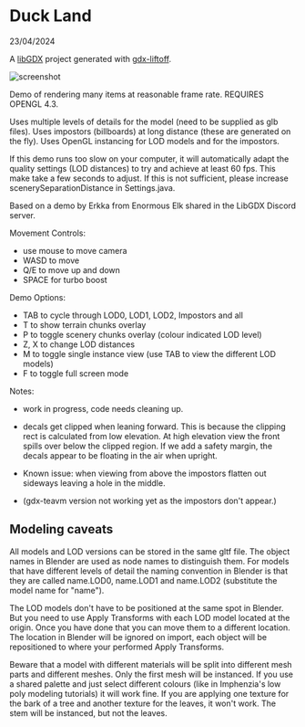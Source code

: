 # Duck Land
23/04/2024

A [libGDX](https://libgdx.com/) project generated with [gdx-liftoff](https://github.com/tommyettinger/gdx-liftoff).

![screenshot](https://github.com/MonstrousSoftware/Duck-Land/assets/49096535/0c6ce918-a332-473c-b4cf-a95b23acc235)

Demo of rendering many items at reasonable frame rate.
REQUIRES OPENGL 4.3.

Uses multiple levels of details for the model (need to be supplied as glb files). 
Uses impostors (billboards) at long distance (these are generated on the fly).
Uses OpenGL instancing for LOD models and for the impostors.


If this demo runs too slow on your computer, it will automatically adapt the quality settings (LOD distances) to try and achieve at least 60 fps.
This make take a few seconds to adjust.  If this is not sufficient, please increase scenerySeparationDistance in Settings.java.

Based on a demo by Erkka from Enormous Elk shared in the LibGDX Discord server.


Movement Controls:
- use mouse to move camera
- WASD to move
- Q/E to move up and down
- SPACE for turbo boost

Demo Options:
- TAB to cycle through LOD0, LOD1, LOD2, Impostors and all
- T to show terrain chunks overlay
- P to toggle scenery chunks overlay (colour indicated LOD level)
- Z, X to change LOD distances
- M to toggle single instance view (use TAB to view the different LOD models)
- F to toggle full screen mode




Notes:
- work in progress, code needs cleaning up.
 
- decals get clipped when leaning forward.  This is because the clipping rect is calculated from low elevation. At high elevation view the front spills over
 below the clipped region.  If we add a safety margin, the decals appear to be floating in the air when upright.

- Known issue: when viewing from above the impostors flatten out sideways leaving a hole in the middle.

- (gdx-teavm version not working yet as the impostors don't appear.)


Modeling caveats
----------------
All models and LOD versions can be stored in the same gltf file.  The object names in Blender are used as node names to distinguish them.
For models that have different levels of detail the naming convention in Blender is that they are called name.LOD0, name.LOD1 and name.LOD2 (substitute the model name for "name").

The LOD models don't have to be positioned at the same spot in Blender. But you need to use Apply Transforms with each LOD model located at the origin.  Once you have done that
you can move them to a different location. The location in Blender will be ignored on import, each object will be repositioned to where your performed Apply Transforms.

Beware that a model with different materials will be split into different mesh parts and different meshes.  Only the first mesh will be instanced.
If you use a shared palette and just select different colours (like in Imphenzia's low poly modeling tutorials) it will work fine.
If you are applying one texture for the bark of a tree and another texture for the leaves, it won't work.  The stem will be instanced, but not the leaves.




